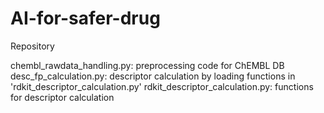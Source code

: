 # AI-for-safer-drug
Repository

chembl_rawdata_handling.py: preprocessing code for ChEMBL DB 
desc_fp_calculation.py: descriptor calculation by loading functions in  'rdkit_descriptor_calculation.py' 
rdkit_descriptor_calculation.py: functions for descriptor calculation
